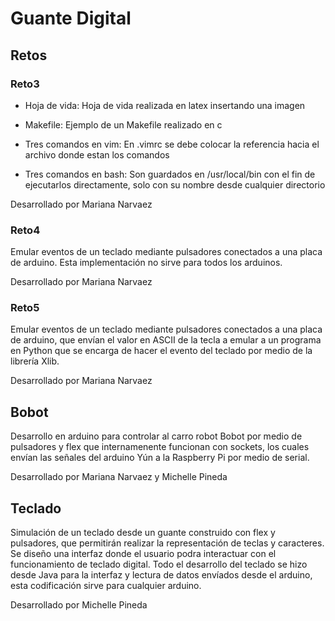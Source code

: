 # Guante Digital

## Retos

### Reto3

+ Hoja de vida:
	Hoja de vida realizada en latex insertando una imagen

+ Makefile:
	Ejemplo de un Makefile realizado en c

+ Tres comandos en vim:
	En .vimrc se debe colocar la referencia hacia el archivo donde estan los comandos

+ Tres comandos en bash:
	Son guardados en /usr/local/bin con el fin de ejecutarlos directamente, solo con su nombre desde cualquier directorio

Desarrollado por Mariana Narvaez

### Reto4
Emular eventos de un teclado mediante pulsadores conectados a una placa de arduino.
Esta implementación no sirve para todos los arduinos.

Desarrollado por Mariana Narvaez

### Reto5
Emular eventos de un teclado mediante pulsadores conectados a una placa de arduino,
que envían el valor en ASCII de la tecla a emular a un programa en Python que se 
encarga de hacer el evento del teclado por medio de la librería Xlib.

Desarrollado por Mariana Narvaez

## Bobot

Desarrollo en arduino para controlar al carro robot Bobot por medio de pulsadores y flex que internamenente funcionan con sockets, los cuales envían las señales del arduino Yún a la Raspberry Pi por medio de serial.

Desarrollado por Mariana Narvaez y Michelle Pineda


## Teclado

Simulación de un teclado desde un guante construido con flex y pulsadores, que permitirán realizar la representación de teclas y caracteres.
Se diseño una interfaz donde el usuario podra interactuar con el funcionamiento de teclado digital.
Todo el desarrollo del teclado se hizo desde Java para la interfaz y lectura de datos envíados desde el arduino, esta codificación sirve para cualquier arduino.

Desarrollado por Michelle Pineda
